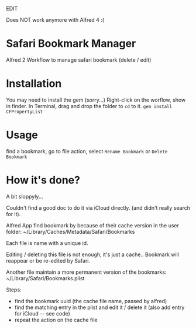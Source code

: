 EDIT

Does NOT work anymore with Alfred 4 :(


# Safari Bookmark Manager

Alfred 2 Workflow to manage safari bookmark (delete / edit)

# Installation

You may need to install the gem (sorry...)
Right-click on the worflow, show in finder.
In Terminal, drag and drop the folder to `cd` to it.
`gem install CFPropertyList`

# Usage

find a bookmark, go to file action, select `Rename Bookmark` or `Delete Bookmark`

# How it's done?

A bit sloppyly...

Couldn't find a good doc to do it via iCloud directly. (and didn't really search for it).

Alfred App find bookmark by because of their cache version in the user folder: ~/Library/Caches/Metadata/Safari/Bookmarks

Each file is name with a unique id.

Editing / deleting this file is not enough, it's just a cache.. Bookmark will reappear or be re-edited by Safari.

Another file maintain a more permanent version of the bookmarks: ~/Library/Safari/Bookmarks.plist

Steps:
  - find the bookmark uuid (the cache file name, passed by alfred)
  - find the matching entry in the plist and edit it / delete it (also add entry for iCloud -- see code)
  - repeat the action on the cache file
  

